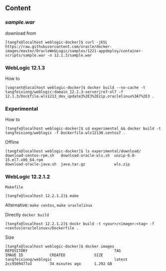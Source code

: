 ## Content

### _sample.war_

download from

    [tangfx@localhost weblogic-docker]$ curl -jkSL https://raw.githubusercontent.com/oracle/docker-images/master/OracleWebLogic/samples/1221-appdeploy/container-scripts/sample.war -o 12.1.3/sample.war

### WebLogic 12.1.3

How to

    [vagrant@localhost weblogic-docker]$ docker build --no-cache -t tangfeixiong/weblogic:domain_12.1.3-serverjre7-ol7 -f 12.1.3/Dockfile.wls1213_dev_update3%2E3%2Ezip.oraclelinux%3A7%2E3 .


### Experimental

How to

    [tangfx@localhost weblogic-docker]$ cd experimental && docker build -t tangfeixiong/weblogic -f Dockerfile.wls12130.centos7 .

Offline 

    [tangfx@localhost weblogic-docker]$ ls experimental/download/
    download-centos-rpm.sh   download-oracle-wls.sh  unzip-6.0-15.el7.x86_64.rpm
    download-oracle-java.sh  java.tar.gz             wls.zip

### WebLogic 12.2.1.2

`Makefile`

    [tangfx@localhost 12.2.1.2]$ make

Alternative: `make centos`, `make oraclelinux`

Directly `docker build`

    [tangfx@localhost 12.2.1.2]$ dockr build -t <your>/<image>:<tag> -f <centos|oraclelinux>/Dockerfile .

Size

    [tangfx@localhost weblogic-docker]$ docker images
    REPOSITORY                                       TAG                         IMAGE ID            CREATED             SIZE
    tangfeixiong/weblogic                            latest                      2cc9509477a3        34 minutes ago      1.292 GB
